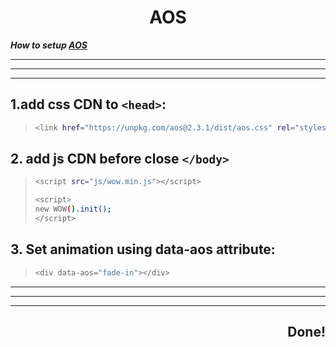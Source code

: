  <h1 align="center">AOS</h1>

*___How to setup [AOS](https://michalsnik.github.io/aos/)___*
 <hr>
 <hr>
 <hr>
 
 ## 1.add css CDN to `<head>`:
>```sh
><link href="https://unpkg.com/aos@2.3.1/dist/aos.css" rel="stylesheet">
>```
## 2. add js CDN before close `</body>`
>```sh
><script src="js/wow.min.js"></script>
>```
>```sh
><script>
> new WOW().init();
> </script>
>```

## 3. Set animation using data-aos attribute:
>```sh
><div data-aos="fade-in"></div>
>```
 <hr>
 <hr>
 <hr>
 
 <h2 align="end">Done!</h2>
